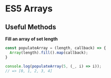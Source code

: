 # ES5 Arrays

## Useful Methods

**Fill an array of set length**

```js
const populateArray = (length, callback) => {
  Array(length).fill().map(callback);
}

console.log(populateArray(5, (_, i) => i));
// => [0, 1, 2, 3, 4]
```
